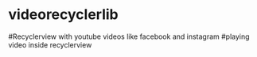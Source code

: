 # videorecyclerlib
#Recyclerview with youtube videos like facebook and instagram
#playing video inside recyclerview
